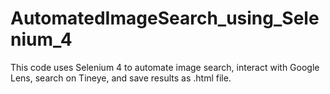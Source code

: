 # AutomatedImageSearch_using_Selenium_4
This code uses Selenium 4 to automate image search, interact with Google Lens, search on Tineye, and save results as .html file.
